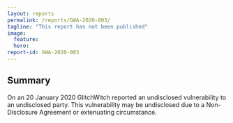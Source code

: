 ```yaml
---
layout: reports
permalink: /reports/GWA-2020-003/
tagline: "This report has not been published"
image:
  feature:
  hero:
report-id: GWA-2020-003
---
```


## Summary
On an 20 January 2020 GlitchWitch reported an undisclosed vulnerability to an undisclosed party. This vulnerability may be undisclosed due to a Non-Disclosure Agreement or extenuating circumstance.
